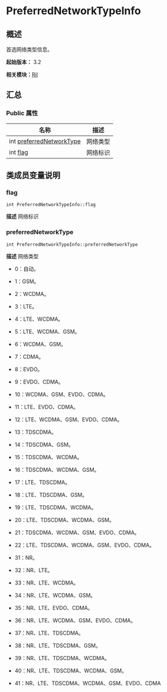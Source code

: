 # PreferredNetworkTypeInfo


## 概述

首选网络类型信息。

**起始版本：** 3.2

**相关模块：**[Ril](_ril_v10.md)


## 汇总


### Public 属性

| 名称 | 描述 | 
| -------- | -------- |
| int [preferredNetworkType](#preferrednetworktype) | 网络类型 | 
| int [flag](#flag) | 网络标识  | 


## 类成员变量说明


### flag

```
int PreferredNetworkTypeInfo::flag
```
**描述**
网络标识


### preferredNetworkType

```
int PreferredNetworkTypeInfo::preferredNetworkType
```
**描述**
网络类型

- 0：自动。

- 1：GSM。

- 2：WCDMA。

- 3：LTE。

- 4：LTE、WCDMA。

- 5：LTE、WCDMA、GSM。

- 6：WCDMA、GSM。

- 7：CDMA。

- 8：EVDO。

- 9：EVDO、CDMA。

- 10：WCDMA、GSM、EVDO、CDMA。

- 11：LTE、EVDO、CDMA。

- 12：LTE、WCDMA、GSM、EVDO、CDMA。

- 13：TDSCDMA。

- 14：TDSCDMA、GSM。

- 15：TDSCDMA、WCDMA。

- 16：TDSCDMA、WCDMA、GSM。

- 17：LTE、TDSCDMA。

- 18：LTE、TDSCDMA、GSM。

- 19：LTE、TDSCDMA、WCDMA。

- 20：LTE、TDSCDMA、WCDMA、GSM。

- 21：TDSCDMA、WCDMA、GSM、EVDO、CDMA。

- 22：LTE、TDSCDMA、WCDMA、GSM、EVDO、CDMA。

- 31：NR。

- 32：NR、LTE。

- 33：NR、LTE、WCDMA。

- 34：NR、LTE、WCDMA、GSM。

- 35：NR、LTE、EVDO、CDMA。

- 36：NR、LTE、WCDMA、GSM、EVDO、CDMA。

- 37：NR、LTE、TDSCDMA。

- 38：NR、LTE、TDSCDMA、GSM。

- 39：NR、LTE、TDSCDMA、WCDMA。

- 40：NR、LTE、TDSCDMA、WCDMA、GSM。

- 41：NR、LTE、TDSCDMA、WCDMA、GSM、EVDO、CDMA 

